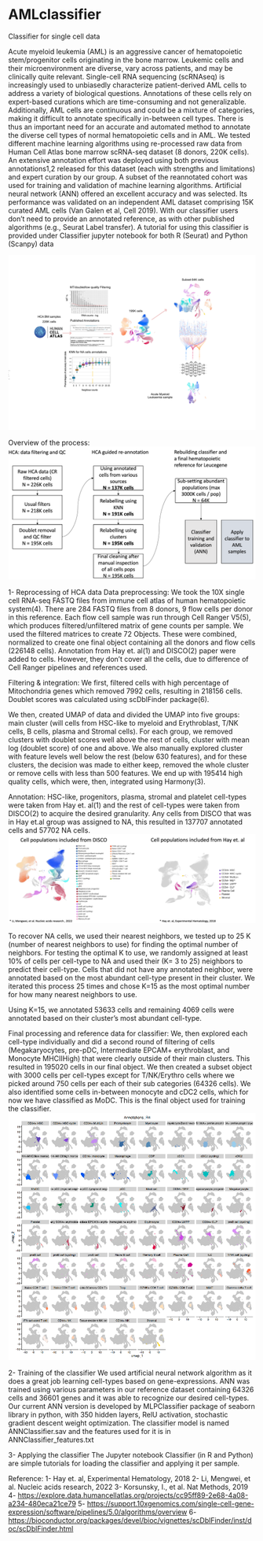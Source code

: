 # AMLclassifier
Classifier for single cell data

Acute myeloid leukemia (AML) is an aggressive cancer of hematopoietic stem/progenitor cells originating in the bone marrow. Leukemic cells and their microenvironment are diverse, vary across patients, and may be clinically quite relevant. Single-cell RNA sequencing (scRNAseq) is increasingly used to unbiasedly characterize patient-derived AML cells to address a variety of biological questions. Annotations of these cells rely on expert-based curations which are time-consuming and not generalizable. Additionally, AML cells are continuous and could be a mixture of categories, making it difficult to annotate specifically in-between cell types. There is thus an important need for an accurate and automated method to annotate the diverse cell types of normal hematopoietic cells and in AML. We tested different machine learning algorithms using re-processed raw data from Human Cell Atlas bone marrow scRNA-seq dataset (8 donors, 220K cells). An extensive annotation effort was deployed using both previous annotations1,2 released for this dataset (each with strengths and limitations) and expert curation by our group. A subset of the reannotated cohort was used for training and validation of machine learning algorithms. Artificial neural network (ANN) offered an excellent accuracy and was selected. Its performance was validated on an independent AML dataset comprising 15K curated AML cells (Van Galen et al, Cell 2019). With our classifier users don’t need to provide an annotated reference, as with other published algorithms (e.g., Seurat Label transfer). A tutorial for using this classifier is provided under Classifier jupyter notebook for both R (Seurat) and Python (Scanpy) data

![Screenshot](Model/img/fig1.png)

Overview of the process:
![Screenshot](Model/img/fig2.png)


1- Reprocessing of HCA data
Data preprocessing: 
We took the 10X single cell RNA-seq FASTQ files from immune cell atlas of human hematopoietic system(4). There are 284 FASTQ files from 8 donors, 9 flow cells per donor in this reference. Each flow cell sample was run through Cell Ranger V5(5), which produces filtered/unfiltered matrix of gene counts per sample. We used the filtered matrices to create 72 Objects. These were combined, normalized to create one final object containing all the donors and flow cells (226148 cells). Annotation from Hay et. al(1) and DISCO(2) paper were added to cells. However, they don’t cover all the cells, due to difference of Cell Ranger pipelines and references used.

Filtering & integration:
We first, filtered cells with high percentage of Mitochondria genes which removed 7992 cells, resulting in 218156 cells. Doublet scores was calculated using scDblFinder package(6).

We then, created UMAP of data and divided the UMAP into five groups: main cluster (will cells from HSC-like to myeloid and Erythroblast, T/NK cells, B cells, plasma and Stromal cells).
For each group, we removed clusters with doublet scores well above the rest of cells, cluster with mean log (doublet score) of one and above. We also manually explored cluster with feature levels well below the rest (below 630 features), and for these clusters, the decision was made to either keep, removed the whole cluster or remove cells with less than 500 features. We end up with 195414 high quality cells, which were, then, integrated using Harmony(3).

Annotation:
HSC-like, progenitors, plasma, stromal and platelet cell-types were taken from Hay et. al(1) and the rest of cell-types were taken from DISCO(2) to acquire the desired granularity. Any cells from DISCO that was in Hay et.al group was assigned to NA, this resulted in 137707 annotated cells and 57702 NA cells. 
![Screenshot](Model/img/fig3.png)

To recover NA cells, we used their nearest neighbors, we tested up to 25 K (number of nearest neighbors to use) for finding the optimal number of neighbors.
For testing the optimal K to use, we randomly assigned at least 10% of cells per cell-type to NA and used their (K= 3 to 25) neighbors to predict their cell-type. Cells that did not have any annotated neighbor, were annotated based on the most abundant cell-type present in their cluster. We iterated this process 25 times and chose K=15 as the most optimal number for how many nearest neighbors to use.


Using K=15, we annotated 53633 cells and remaining 4069 cells were annotated based on their cluster’s most abundant cell-type.


Final processing and reference data for classifier:
We, then explored each cell-type individually and did a second round of filtering of cells (Megakaryocytes, pre-pDC, Intermediate EPCAM+ erythroblast, and Monocyte MHCIIHigh) that were clearly outside of their main clusters. This resulted in 195020 cells in our final object. We then created a subset object with 3000 cells per cell-types except for T/NK/Erythro cells where we picked around 750 cells per each of their sub categories (64326 cells). We also identified some cells in-between monocyte and cDC2 cells, which for now we have classified as MoDC. This is the final object used for training the classifier.
![Screenshot](Model/img/fig4.png)


2- Training of the classifier
We used artificial neural network algorithm as it does a great job learning cell-types based on gene-expressions. ANN was trained using various parameters in our reference dataset containing 64326 cells and 36601 genes and it was able to recognize our desired cell-types. Our current ANN version is developed by MLPClassifier package of seaborn library in python, with 350 hidden layers, RelU activation, stochastic gradient descent weight optimization. The classifier model is named ANNClassifier.sav and the features used for it is in ANNClassifier_features.txt

3- Applying the classifier
The Jupyter notebook Classifier (in R and Python) are simple tutorials for loading the classifier and applying it per sample.


Reference:
1-	Hay et. al, Experimental Hematology, 2018
2-	Li, Mengwei, et al. Nucleic acids research, 2022
3-	Korsunsky, I., et al. Nat Methods, 2019 
4-	https://explore.data.humancellatlas.org/projects/cc95ff89-2e68-4a08-a234-480eca21ce79
5-	https://support.10xgenomics.com/single-cell-gene-expression/software/pipelines/5.0/algorithms/overview
6-	https://bioconductor.org/packages/devel/bioc/vignettes/scDblFinder/inst/doc/scDblFinder.html

